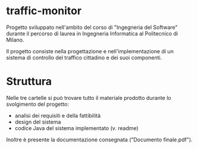 # traffic-monitor
Progetto sviluppato nell'ambito del corso di "Ingegneria del Software" durante il percorso di laurea in Ingegneria Informatica al Politecnico di Milano.

Il progetto consiste nella progettazione e nell'implementazione di un sistema di controllo del traffico cittadino e dei suoi componenti.

# Struttura
Nelle tre cartelle si può trovare tutto il materiale prodotto durante lo svolgimento del progetto:
- analisi dei requisiti e della fattibilità
- design del sistema
- codice Java del sistema implementato (v. readme)

Inoltre è presente la documentazione consegnata ("Documento finale.pdf").
